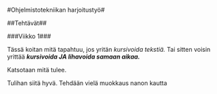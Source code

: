 #Ohjelmistotekniikan harjoitustyö#

##Tehtävät##

###Viikko 1###

Tässä koitan mitä tapahtuu, jos yritän *kursivoida tekstiä.* Tai sitten voisin yrittää ***kursivoida JA lihavoida samaan aikaa.***

Katsotaan mitä tulee.

Tulihan siitä hyvä. Tehdään vielä muokkaus nanon kautta
